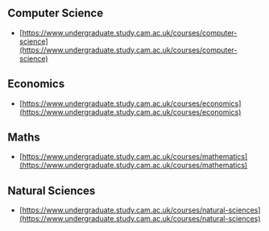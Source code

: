 ## Computer Science

* [https://www.undergraduate.study.cam.ac.uk/courses/computer-science](https://www.undergraduate.study.cam.ac.uk/courses/computer-science)

## Economics

* [https://www.undergraduate.study.cam.ac.uk/courses/economics](https://www.undergraduate.study.cam.ac.uk/courses/economics)

## Maths

* [https://www.undergraduate.study.cam.ac.uk/courses/mathematics](https://www.undergraduate.study.cam.ac.uk/courses/mathematics)

## Natural Sciences

* [https://www.undergraduate.study.cam.ac.uk/courses/natural-sciences](https://www.undergraduate.study.cam.ac.uk/courses/natural-sciences)
